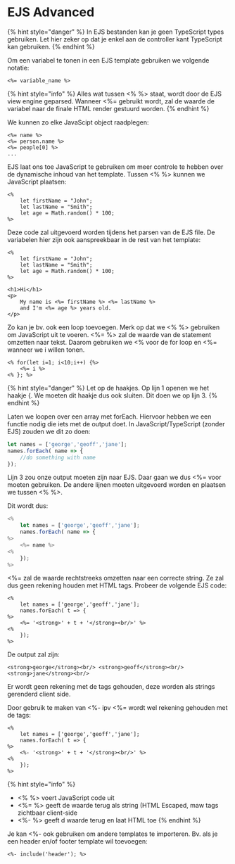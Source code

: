 # EJS Advanced

{% hint style="danger" %}
In EJS bestanden kan je geen TypeScript types gebruiken. Let hier zeker op dat je enkel aan de controller kant TypeScript kan gebruiken.
{% endhint %}

Om een variabel te tonen in een EJS template gebruiken we volgende notatie:

```markup
<%= variable_name %>
```

{% hint style="info" %}
Alles wat tussen <% %> staat, wordt door de EJS view engine geparsed. Wanneer <%= gebruikt wordt, zal de waarde de variabel naar de finale HTML render gestuurd worden.
{% endhint %}

We kunnen zo elke JavaScipt object raadplegen:

```markup
<%= name %>
<%= person.name %>
<%= people[0] %>
...
```

EJS laat ons toe JavaScript te gebruiken om meer controle te hebben over de dynamische inhoud van het template. Tussen <% %> kunnen we JavaScript plaatsen:

```markup
<% 
    let firstName = "John";
    let lastName = "Smith";
    let age = Math.random() * 100;
%>
```

Deze code zal uitgevoerd worden tijdens het parsen van de EJS file. De variabelen hier zijn ook aanspreekbaar in de rest van het template:

```markup
<% 
    let firstName = "John";
    let lastName = "Smith";
    let age = Math.random() * 100;
%>

<h1>Hi</h1>
<p>
    My name is <%= firstName %> <%= lastName %> 
    and I'm <%= age %> years old.
</p>
```

Zo kan je bv. ook een loop toevoegen. Merk op dat we <% %> gebruiken om JavaScript uit te voeren. <%= %> zal de waarde van de statement omzetten naar tekst. Daarom gebruiken we <% voor de for loop en <%= wanneer we i willen tonen.

```markup
<% for(let i=1; i<10;i++) {%>
    <%= i %>
<% }; %>
```

{% hint style="danger" %}
Let op de haakjes. Op lijn 1 openen we het haakje {. We moeten dit haakje dus ook sluiten. Dit doen we op lijn 3.&#x20;
{% endhint %}

Laten we loopen over een array met forEach. Hiervoor hebben we een functie nodig die iets met de output doet. In JavaScript/TypeScript (zonder EJS) zouden we dit zo doen:

```typescript
let names = ['george','geoff','jane'];
names.forEach( name => {
    //do something with name
}); 
```

Lijn 3 zou onze output moeten zijn naar EJS. Daar gaan we dus <%= voor moeten gebruiken. De andere lijnen moeten uitgevoerd worden en plaatsen we tussen <% %>.

Dit wordt dus:

```javascript
<% 
    let names = ['george','geoff','jane'];
    names.forEach( name => {
%>
    <%= name %>
<% 
    }); 
%>
```

<%= zal de waarde rechtstreeks omzetten naar een correcte string. Ze zal dus geen rekening houden met HTML tags. Probeer de volgende EJS code:

```markup
<% 
    let names = ['george','geoff','jane'];
    names.forEach( t => {
%>
    <%= '<strong>' + t + '</strong><br/>' %>
<% 
    }); 
%>
```

De output zal zijn:

```markup
<strong>george</strong><br/> <strong>geoff</strong><br/> <strong>jane</strong><br/>
```

Er wordt geen rekening met de tags gehouden, deze worden als strings gerenderd client side.

Door gebruik te maken van <%- ipv <%= wordt wel rekening gehouden met de tags:

```markup
<% 
    let names = ['george','geoff','jane'];
    names.forEach( t => {
%>
    <%- '<strong>' + t + '</strong><br/>' %>
<% 
    }); 
%>
```

{% hint style="info" %}
* <% %> voert JavaScript code uit
* <%= %> geeft de waarde terug als string (HTML Escaped, maw tags zichtbaar client-side
* <%- %> geeft d waarde terug en laat HTML toe
{% endhint %}

Je kan <%- ook gebruiken om andere templates te importeren. Bv. als je een header en/of footer template wil toevoegen:

```markup
<%- include('header'); %>
```
